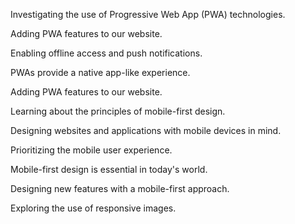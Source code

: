 Investigating the use of Progressive Web App (PWA) technologies.

Adding PWA features to our website.

Enabling offline access and push notifications.

PWAs provide a native app-like experience.

Adding PWA features to our website.

Learning about the principles of mobile-first design.

Designing websites and applications with mobile devices in mind.

Prioritizing the mobile user experience.

Mobile-first design is essential in today's world.

Designing new features with a mobile-first approach.

Exploring the use of responsive images.